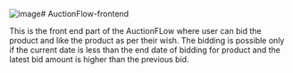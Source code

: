 ![image](https://github.com/nisha056/AuctionFlow-frontend/assets/60255047/0ab3e05a-db00-4b17-8534-64d447df8051)# AuctionFlow-frontend

This is the front end part of the AuctionFLow where user can bid the product and like the product as per their wish.
The bidding is possible only if the current date is less than the end date of bidding for product and the latest bid amount is higher than the previous bid.



